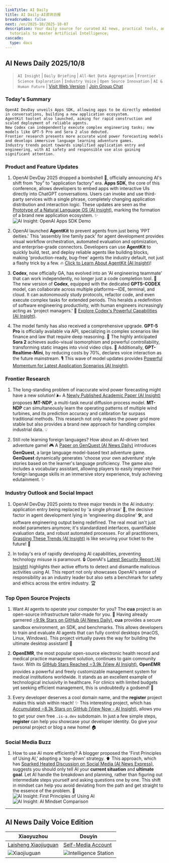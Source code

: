 ```yaml
---
linkTitle: AI Daily
title: AI Daily-AI资讯日报
breadcrumbs: false
next: /en/2025-10/2025-10-07
description: Your daily source for curated AI news, practical tools, and actionable
  tutorials to master Artificial Intelligence;
cascade:
  type: docs
---
```

## AI News Daily 2025/10/8

> `AI Insight` | `Daily Briefing` | `All-Net Data Aggregation` | `Frontier Science Exploration` | `Industry Voice` | `Open Source Innovation` | `AI & Human Future` | [Visit Web Version](https://ai.hubtoday.app/) | [Join Group Chat](https://raw.githubusercontent.com/justlovemaki/CloudFlare-AI-Insight-Daily/main/docs/images/wechat.png)

### **Today's Summary**

```
OpenAI DevDay unveils Apps SDK, allowing apps to be directly embedded in conversations, building a new application ecosystem.
AgentKit toolset also launched, aiming for rapid construction and scaled deployment of reliable agents.
New Codex can independently execute complex engineering tasks; new models like GPT-5 Pro and Sora 2 also debuted.
Frontier research presents more accurate wind power forecasting models and develops immersive language learning adventure games.
Industry trends point towards simplified application entry and engineering, with AI safety and responsible use also gaining significant attention.
```

### Product and Feature Updates

1.  OpenAI DevDay 2025 dropped a bombshell 🚀, officially announcing AI's shift from "toy" to "application factory" era. **Apps SDK**, the core of this conference, allows developers to embed apps with interactive UIs directly into ChatGPT conversations. Users can invoke and use third-party services with a single phrase, completely changing application distribution and interaction logic. These updates are seen as the [Prototype of a Natural Language OS (AI Insight)](https://openai.com/devday/), marking the formation of a brand new application ecosystem. ✨<br/>![AI Insight: OpenAI Apps SDK Demo](https://source.hubtoday.app/images/2025/10/news_01k6zpc692ffx8kmp6md4t84qw.avif)<br/>

2.  OpenAI launched **AgentKit** to prevent agents from just being 'PPT deities.' This 'assembly line family pack' for agent development provides visual workflow orchestration, automated evaluation and optimization, and enterprise-grade connectors. Developers can use **AgentKit** to quickly build, test, and deploy reliable agents like building blocks, making 'production-ready, bug-free' agents the industry default, not just a flashy trick by a few. 🔥 [Click to Learn About AgentKit (AI Insight)](https://www.xiaohu.ai/c/xiaohu-ai/openai-devday-2025-ai-ai)!

3.  **Codex**, now officially GA, has evolved into an 'AI engineering teammate' that can work independently, no longer just a code completion tool. 🤔 The new version of **Codex**, equipped with the dedicated **GPT5-CODEX** model, can collaborate across multiple platforms—IDE, terminal, and cloud. It can autonomously study protocols, refactor code, and even execute complex tasks for extended periods. This heralds a redefinition of software engineering productivity, with human engineers increasingly acting as 'project managers.' 🤯 [Explore Codex's Powerful Capabilities (AI Insight)](https://openai.com/devday/).

4.  The model family has also received a comprehensive upgrade. **GPT-5 Pro** is officially available via API, specializing in complex scenarios like finance and law that require deep reasoning. 🧠 The highly anticipated **Sora 2** achieves audio-visual isomorphism and powerful controllability, transforming static images into vivid video clips. 🎥 Additionally, **GPT-Realtime-Mini**, by reducing costs by 70%, declares voice interaction as the future mainstream. 🎙️ This wave of model updates provides [Powerful Momentum for Latest Application Scenarios (AI Insight)](https://www.xiaohu.ai/c/xiaohu-ai/openai-devday-2025-ai-ai).

### Frontier Research

1.  The long-standing problem of inaccurate wind power forecasting might have a new solution! 🌬️ A [Newly Published Academic Paper (AI Insight)](https://arxiv.org/abs/2510.03419) proposes **MT-NDP**, a multi-task neural diffusion process model. **MT-NDP** can simultaneously learn the operating patterns of multiple wind turbines, and its prediction accuracy and calibration far surpass traditional methods. This research not only makes the power grid more stable but also provides a brand new approach for handling complex industrial data. 💡

2.  Still rote learning foreign languages? How about an AI-driven text adventure game! 🎮 A [Paper on GenQuest (AI News Daily)](https://arxiv.org/abs/2510.04498) introduces **GenQuest**, a large language model-based text adventure game. **GenQuest** dynamically generates 'choose your own adventure' style stories based on the learner's language proficiency. The game also includes a vocabulary assistant, allowing players to easily improve their foreign language skills in an immersive story experience, truly achieving edutainment. ✨

### Industry Outlook and Social Impact

1.  OpenAI DevDay 2025 points to three major trends in the AI industry: application entry being replaced by 'a single phrase' 💬, the decisive factor in agent development lying in 'engineering discipline' 🛠️, and software engineering output being redefined. The real moat isn't just model parameters anymore; it's standardized interfaces, quantifiable evaluation data, and robust automated processes. For all practitioners, [Grasping These Trends (AI Insight)](https://www.xiaohu.ai/c/xiaohu-ai/openai-devday-2025-ai-ai) is like securing your ticket to the future! 🚀

2.  In today's era of rapidly developing AI capabilities, preventing technology misuse is paramount. 🔒 OpenAI's [Latest Security Report (AI Insight)](https://openai.com/global-affairs/disrupting-malicious-uses-of-ai-october-2025) highlights their active efforts to detect and dismantle malicious activities using AI. This report not only showcases OpenAI's sense of responsibility as an industry leader but also sets a benchmark for safety and ethics across the entire industry. 🏆

### Top Open Source Projects

1.  Want AI agents to operate your computer for you? The **cua** project is an open-source infrastructure tailor-made for you. 🤩 Having already garnered [⭐9.9k Stars on GitHub (AI News Daily)](https://github.com/trycua/cua), **cua** provides a secure sandbox environment, an SDK, and benchmarks. This allows developers to train and evaluate AI agents that can fully control desktops (macOS, Linux, Windows). This project virtually paves the way for building the ultimate desktop assistant! 🚀

2.  **OpenEMR**, the most popular open-source electronic health record and medical practice management solution, continues to gain community favor. With its [GitHub Stars Reached ⭐3.9k (View AI Insight)](https://github.com/openemr/openemr), **OpenEMR** provides a powerful and freely customizable management system for medical institutions worldwide. It stands as an excellent example of technological inclusivity in healthcare. For clinics with limited budgets yet seeking efficient management, this is undoubtedly a godsend! 🙏

3.  Every developer deserves a cool domain name, and the **register** project makes this wish within reach! ✨ This interesting project, which has [Accumulated ⭐8.3k Stars on GitHub (View Now - AI Insight)](https://github.com/is-a-dev/register), allows you to get your own free `.is-a.dev` subdomain. In just a few simple steps, **register** can help you showcase your developer identity. Go give your personal project or blog a new home! 🏠

### Social Media Buzz

1.  How to use AI more efficiently? A blogger proposed the 'First Principles of Using AI,' adopting a 'top-down' strategy. ⬆️ This approach, which has [Sparked Heated Discussion on Social Media (AI News Express)](https://x.com/JamesGoong/status/1975397777418166489), suggests you should only tell AI your **current situation** and **ultimate goal**. Let AI handle the breakdown and planning, rather than figuring out intermediate steps yourself and asking questions one by one. This shift in mindset can help you avoid deviating from the path and get straight to the essence of the problem. 🤔<br/>![AI Insight: First Principles of Using AI](https://source.hubtoday.app/images/2025/10/news_01k6zpc999fm1tc87378ea450a.avif)<br/>![AI Insight: AI Mindset Comparison](https://source.hubtoday.app/images/2025/10/news_01k6zpce35f6ns9096pp7bd8ta.avif)

---

## **AI News Daily Voice Edition**

| **Xiaoyuzhou** | **Douyin** |
| --- | --- |
| [Laisheng Xiaojiuguan](https://www.xiaoyuzhoufm.com/podcast/683c62b7c1ca9cf575a5030e) | [Self-Media Account](https://www.douyin.com/user/MS4wLjABAAAAwpwqPQlu38sO38VyWgw9ZjDEnN4bMR5j8x111UxpseHR9DpB6-CveI5KRXOWuFwG)|
| ![Xiaojiuguan](https://source.hubtoday.app/logo/f959f7984e9163fc50d3941d79a7f262.md.png) | ![Intelligence Station](https://source.hubtoday.app/logo/7fc30805eeb831e1e2baa3a240683ca3.md.png) |